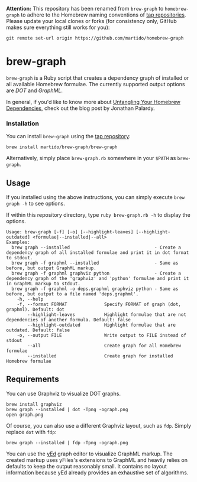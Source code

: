 **Attention:** This repository has been renamed from `brew-graph` to `homebrew-graph` to adhere to the Homebrew naming conventions of [tap repositories][3].
Please update your local clones or forks (for consistency only, GitHub makes sure everything still works for you):

    git remote set-url origin https://github.com/martido/homebrew-graph

# brew-graph

`brew-graph` is a Ruby script that creates a dependency graph of installed or all available Homebrew formulae. The currently supported output options are *DOT* and *GraphML*.

In general, if you'd like to know more about [Untangling Your Homebrew Dependencies][2], check out the blog post by Jonathan Palardy.  

### Installation

You can install `brew-graph` using the [tap repository](https://github.com/martido/homebrew-brew-graph): 

    brew install martido/brew-graph/brew-graph

Alternatively, simply place `brew-graph.rb` somewhere in your `$PATH` as `brew-graph`.

## Usage

If you installed using the above instructions, you can simply execute `brew graph -h` to see options.

If within this repository directory, type `ruby brew-graph.rb -h` to display the options.

    Usage: brew-graph [-f] [-o] [--highlight-leaves] [--highlight-outdated] <formulae|--installed|--all>
    Examples:
      brew graph --installed                                - Create a dependency graph of all installed formulae and print it in dot format to stdout.
      brew graph -f graphml --installed                     - Same as before, but output GraphML markup.
      brew graph -f graphml graphviz python                 - Create a dependency graph of the 'graphviz' and 'python' formulae and print it in GraphML markup to stdout.
      brew graph -f graphml -o deps.graphml graphviz python - Same as before, but output to a file named 'deps.graphml'.
        -h, --help
        -f, --format FORMAT              Specify FORMAT of graph (dot, graphml). Default: dot
            --highlight-leaves           Highlight formulae that are not dependencies of another formula. Default: false
            --highlight-outdated         Highlight formulae that are outdated. Default: false
        -o, --output FILE                Write output to FILE instead of stdout
            --all                        Create graph for all Homebrew formulae
            --installed                  Create graph for installed Homebrew formulae

## Requirements
You can use Graphviz to visualize DOT graphs.

    brew install graphviz
    brew graph --installed | dot -Tpng -ograph.png
    open graph.png

Of course, you can also use a different Graphviz layout, such as `fdp`. Simply replace `dot` with `fdp`:

    brew graph --installed | fdp -Tpng -ograph.png

You can use the [yEd][1] graph editor to visualize GraphML markup. The created markup uses yFiles's extensions to GraphML and heavily relies on defaults to keep the output reasonably small. It contains no layout information because yEd already provides an exhaustive set of algorithms.

[1]: http://www.yworks.com/en/products_yed_about.html
[2]: http://blog.jpalardy.com/posts/untangling-your-homebrew-dependencies
[3]: https://docs.brew.sh/How-to-Create-and-Maintain-a-Tap

